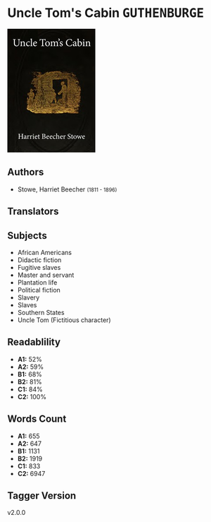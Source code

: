 # Uncle Tom's Cabin <kbd>GUTHENBURGE</kbd>

![](./cover.medium.jpg "")

## Authors


 - Stowe, Harriet Beecher <small>(1811 - 1896)</small>

## Translators



## Subjects


 - African Americans
 - Didactic fiction
 - Fugitive slaves
 - Master and servant
 - Plantation life
 - Political fiction
 - Slavery
 - Slaves
 - Southern States
 - Uncle Tom (Fictitious character)

## Readablility


 - **A1:** 52%
 - **A2:** 59%
 - **B1:** 68%
 - **B2:** 81%
 - **C1:** 84%
 - **C2:** 100%

## Words Count


 - **A1:** 655
 - **A2:** 647
 - **B1:** 1131
 - **B2:** 1919
 - **C1:** 833
 - **C2:** 6947

## Tagger Version


v2.0.0
